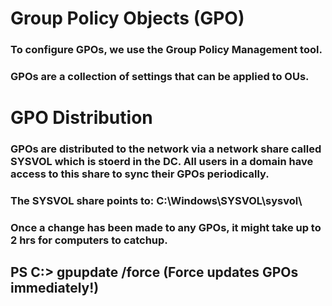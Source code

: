 # Group Policy Objects (GPO)

### To configure GPOs, we use the Group Policy Management tool.

### GPOs are a collection of settings that can be applied to OUs.

# GPO Distribution

### GPOs are distributed to the network via a network share called SYSVOL which is stoerd in the DC. All users in a domain have access to this share to sync their GPOs periodically. 

### The SYSVOL share points to: C:\Windows\SYSVOL\sysvol\

### Once a change has been made to any GPOs, it might take up to 2 hrs for computers to catchup.

## PS C:\> gpupdate /force (Force updates GPOs immediately!)
